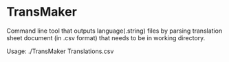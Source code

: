 # TransMaker

Command line tool that outputs language(.string) files by parsing translation sheet document
(in .csv format) that needs to be in working directory.

Usage: ./TransMaker Translations.csv
